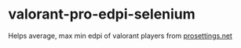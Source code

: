 # valorant-pro-edpi-selenium

Helps average, max min edpi of valorant players from [prosettings.net](https://prosettings.net/valorant-pro-settings-gear-list/)
